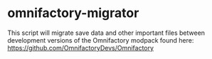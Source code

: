 # omnifactory-migrator
This script will migrate save data and other important files between development versions of the Omnifactory modpack found here: https://github.com/OmnifactoryDevs/Omnifactory
